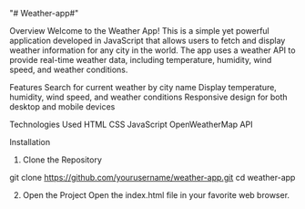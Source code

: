 "# Weather-app#" 

Overview
Welcome to the Weather App! This is a simple yet powerful application developed in JavaScript that allows users to fetch and display weather information for any city in the world. The app uses a weather API to provide real-time weather data, including temperature, humidity, wind speed, and weather conditions.

Features
Search for current weather by city name
Display temperature, humidity, wind speed, and weather conditions
Responsive design for both desktop and mobile devices

Technologies Used
HTML
CSS
JavaScript
OpenWeatherMap API

Installation
 1. Clone the Repository

git clone https://github.com/yourusername/weather-app.git
cd weather-app

2. Open the Project
Open the index.html file in your favorite web browser.
